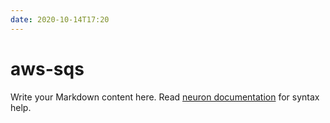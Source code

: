 ```yaml
---
date: 2020-10-14T17:20
---
```


# aws-sqs

Write your Markdown content here. Read [neuron documentation](https://neuron.zettel.page/2011404.html) for syntax help.

